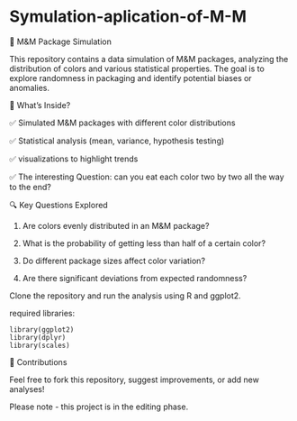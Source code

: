 # Symulation-aplication-of-M-M

🍬 M&M Package Simulation

This repository contains a data simulation of M&M packages, analyzing the distribution of colors and various statistical properties. The goal is to explore randomness in packaging and identify potential biases or anomalies.

📂 What’s Inside?

✅ Simulated M&M packages with different color distributions

✅ Statistical analysis (mean, variance, hypothesis testing)

✅ visualizations to highlight trends

✅ The interesting Question: can you eat each color two by two all the way to the end?

🔍 Key Questions Explored

1. Are colors evenly distributed in an M&M package?

2. What is the probability of getting less than half of a certain color?

3. Do different package sizes affect color variation?

4. Are there significant deviations from expected randomness?

Clone the repository and run the analysis using R and ggplot2.

required libraries:
```
library(ggplot2)
library(dplyr)
library(scales)
```

🤝 Contributions

Feel free to fork this repository, suggest improvements, or add new analyses!

Please note - this project is in the editing phase.
